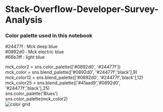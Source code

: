 # Stack-Overflow-Developer-Survey-Analysis
### Color palette used in this notebook
#24477f : Mck deep blue  
#0892d0 : Mck electric blue  
#66b3ff : light blue  
  
mck_color2 = sns.color_palette(['#0892d0', '#24477f'])  
mck_color = sns.blend_palette(['#0892d0', '#24477f','black'],9)    
mck_color12 = sns.blend_palette(['#0892d0', '#24477f','black'],12)  
mck_color25 = sns.blend_palette(['#41aad9','#0892d0', '#24477f','black'],25)  
sns.color_palette('Blues')  
sns.color_palette(mck_color2)  
![color grid](https://user-images.githubusercontent.com/86042628/141689201-47927864-c7bb-4861-aa39-678b0178107a.PNG)
